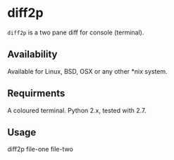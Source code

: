diff2p
======

`diff2p` is a two pane diff for console (terminal).

Availability
------------

Available for Linux, BSD, OSX or any other *nix system.

Requirments
-----------

A coloured terminal. Python 2.x, tested with 2.7.

Usage
-----

diff2p file-one file-two
